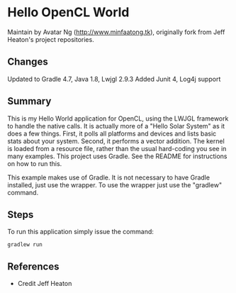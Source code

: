 # Hello OpenCL World
Maintain by Avatar Ng (http://www.minfaatong.tk), originally fork from Jeff Heaton's project repositories.

## Changes
Updated to Gradle 4.7, Java 1.8, Lwjgl 2.9.3
Added Junit 4, Log4j support

## Summary
This is my Hello World application for OpenCL, using the LWJGL framework to handle the native calls.
It is actually more of a "Hello Solar System" as it does a few things.  First, it polls all platforms
and devices and lists basic stats about your system.  Second, it performs a vector addition.  The kernel
is loaded from a resource file, rather than the usual hard-coding you see in many examples.  This project
uses Gradle.  See the README for instructions on how to run this.

This example makes use of Gradle.  It is not necessary to have Gradle installed, just use the wrapper.
To use the wrapper just use the "gradlew" command.

## Steps

To run this application simply issue the command:

`gradlew run`

## References
- Credit Jeff Heaton

